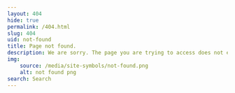 ```yaml
---
layout: 404
hide: true
permalink: /404.html
slug: 404
uid: not-found
title: Page not found.
description: We are sorry. The page you are trying to access does not exists. Please try to naviogarte through the menu options or use the search bar to find what you are looking for.
img:
    source: /media/site-symbols/not-found.png
    alt: not found png
search: Search
---
```


